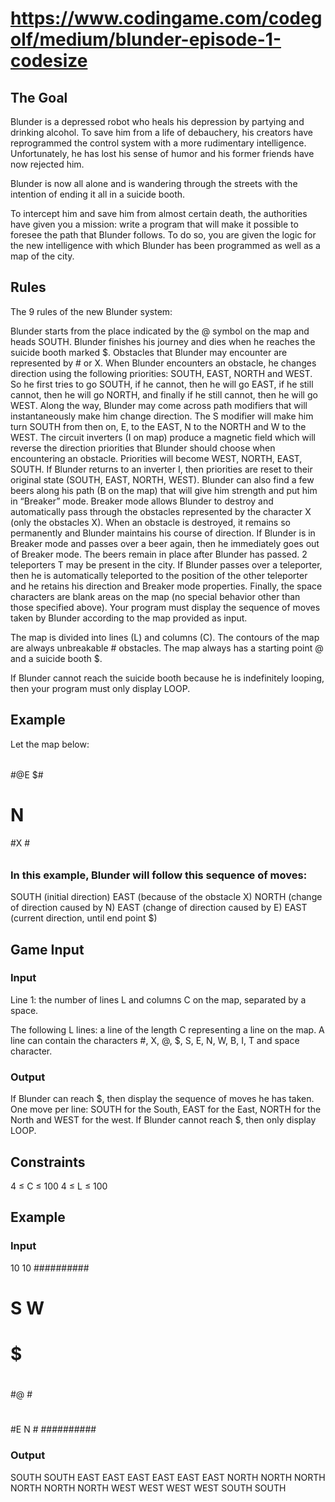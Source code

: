 # <https://www.codingame.com/codegolf/medium/blunder-episode-1-codesize>

## The Goal

Blunder is a depressed robot who heals his depression by partying and drinking alcohol. To save him from a life of debauchery, his creators have reprogrammed the control system with a more rudimentary intelligence. Unfortunately, he has lost his sense of humor and his former friends have now rejected him.

Blunder is now all alone and is wandering through the streets with the intention of ending it all in a suicide booth.

To intercept him and save him from almost certain death, the authorities have given you a mission: write a program that will make it possible to foresee the path that Blunder follows. To do so, you are given the logic for the new intelligence with which Blunder has been programmed as well as a map of the city.

## Rules

The 9 rules of the new Blunder system:

Blunder starts from the place indicated by the @ symbol on the map and heads SOUTH.
Blunder finishes his journey and dies when he reaches the suicide booth marked $.
Obstacles that Blunder may encounter are represented by # or X.
When Blunder encounters an obstacle, he changes direction using the following priorities: SOUTH, EAST, NORTH and WEST. So he first tries to go SOUTH, if he cannot, then he will go EAST, if he still cannot, then he will go NORTH, and finally if he still cannot, then he will go WEST.
Along the way, Blunder may come across path modifiers that will instantaneously make him change direction. The S modifier will make him turn SOUTH from then on, E, to the EAST, N to the NORTH and W to the WEST.
The circuit inverters (I on map) produce a magnetic field which will reverse the direction priorities that Blunder should choose when encountering an obstacle. Priorities will become WEST, NORTH, EAST, SOUTH. If Blunder returns to an inverter I, then priorities are reset to their original state (SOUTH, EAST, NORTH, WEST).
Blunder can also find a few beers along his path (B on the map) that will give him strength and put him in “Breaker” mode. Breaker mode allows Blunder to destroy and automatically pass through the obstacles represented by the character X (only the obstacles X). When an obstacle is destroyed, it remains so permanently and Blunder maintains his course of direction. If Blunder is in Breaker mode and passes over a beer again, then he immediately goes out of Breaker mode. The beers remain in place after Blunder has passed.
2 teleporters T may be present in the city. If Blunder passes over a teleporter, then he is automatically teleported to the position of the other teleporter and he retains his direction and Breaker mode properties.
Finally, the space characters are blank areas on the map (no special behavior other than those specified above).
Your program must display the sequence of moves taken by Blunder according to the map provided as input.

The map is divided into lines (L) and columns (C). The contours of the map are always unbreakable # obstacles. The map always has a starting point @ and a suicide booth $.

If Blunder cannot reach the suicide booth because he is indefinitely looping, then your program must only display LOOP.

## Example

Let the map below:

######
#@E $#
# N  #
#X   #
######

### In this example, Blunder will follow this sequence of moves:

SOUTH (initial direction)
EAST (because of the obstacle X)
NORTH (change of direction caused by N)
EAST (change of direction caused by E)
EAST (current direction, until end point $)

## Game Input

### Input

Line 1: the number of lines L and columns C on the map, separated by a space.

The following L lines: a line of the length C representing a line on the map. A line can contain the characters #, X, @, $, S, E, N, W, B, I, T and space character.

### Output

If Blunder can reach $, then display the sequence of moves he has taken. One move per line: SOUTH for the South, EAST for the East, NORTH for the North and WEST for the west.
If Blunder cannot reach $, then only display LOOP.

## Constraints

4 ≤ C ≤ 100
4 ≤ L ≤ 100

## Example

### Input

10 10
##########
#        #
#  S   W #
#        #
#  $     #
#        #
#@       #
#        #
#E     N #
##########


### Output

SOUTH
SOUTH
EAST
EAST
EAST
EAST
EAST
EAST
NORTH
NORTH
NORTH
NORTH
NORTH
NORTH
WEST
WEST
WEST
WEST
SOUTH
SOUTH